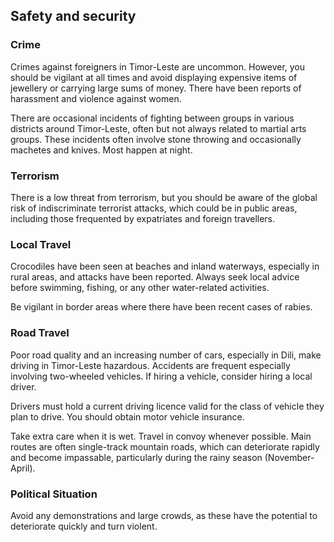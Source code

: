## Safety and security

### **Crime**

Crimes against foreigners in Timor-Leste are uncommon. However, you should be vigilant at all times and avoid displaying expensive items of jewellery or carrying large sums of money. There have been reports of harassment and violence against women.

There are occasional incidents of fighting between groups in various districts around Timor-Leste, often but not always related to martial arts groups. These incidents often involve stone throwing and occasionally machetes and knives. Most happen at night.

### **Terrorism**

There is a low threat from terrorism, but you should be aware of the global risk of indiscriminate terrorist attacks, which could be in public areas, including those frequented by expatriates and foreign travellers.

### **Local Travel**

Crocodiles have been seen at beaches and inland waterways, especially in rural areas, and attacks have been reported. Always seek local advice before swimming, fishing, or any other water-related activities.

Be vigilant in border areas where there have been recent cases of rabies.

### **Road Travel**

Poor road quality and an increasing number of cars, especially in Dili, make driving in Timor-Leste hazardous. Accidents are frequent especially involving two-wheeled vehicles. If hiring a vehicle, consider hiring a local driver.

Drivers must hold a current driving licence valid for the class of vehicle they plan to drive. You should obtain motor vehicle insurance.

Take extra care when it is wet. Travel in convoy whenever possible. Main routes are often single-track mountain roads, which can deteriorate rapidly and become impassable, particularly during the rainy season (November-April).

### **Political Situation**

Avoid any demonstrations and large crowds, as these have the potential to deteriorate quickly and turn violent.